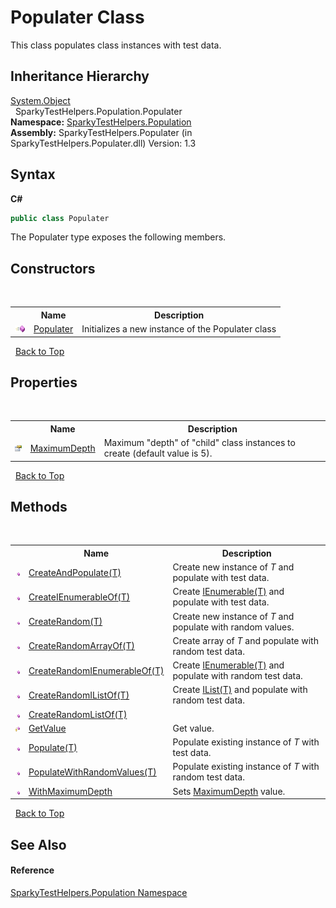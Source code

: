 # Populater Class
 

This class populates class instances with test data.


## Inheritance Hierarchy
<a href="http://msdn2.microsoft.com/en-us/library/e5kfa45b" target="_blank">System.Object</a><br />&nbsp;&nbsp;SparkyTestHelpers.Population.Populater<br />
**Namespace:**&nbsp;<a href="N_SparkyTestHelpers_Population.md">SparkyTestHelpers.Population</a><br />**Assembly:**&nbsp;SparkyTestHelpers.Populater (in SparkyTestHelpers.Populater.dll) Version: 1.3

## Syntax

**C#**<br />
``` C#
public class Populater
```

The Populater type exposes the following members.


## Constructors
&nbsp;<table><tr><th></th><th>Name</th><th>Description</th></tr><tr><td>![Public method](media/pubmethod.gif "Public method")</td><td><a href="M_SparkyTestHelpers_Population_Populater__ctor.md">Populater</a></td><td>
Initializes a new instance of the Populater class</td></tr></table>&nbsp;
<a href="#populater-class.md">Back to Top</a>

## Properties
&nbsp;<table><tr><th></th><th>Name</th><th>Description</th></tr><tr><td>![Public property](media/pubproperty.gif "Public property")</td><td><a href="P_SparkyTestHelpers_Population_Populater_MaximumDepth.md">MaximumDepth</a></td><td>
Maximum "depth" of "child" class instances to create (default value is 5).</td></tr></table>&nbsp;
<a href="#populater-class.md">Back to Top</a>

## Methods
&nbsp;<table><tr><th></th><th>Name</th><th>Description</th></tr><tr><td>![Public method](media/pubmethod.gif "Public method")</td><td><a href="M_SparkyTestHelpers_Population_Populater_CreateAndPopulate__1.md">CreateAndPopulate(T)</a></td><td>
Create new instance of *T* and populate with test data.</td></tr><tr><td>![Public method](media/pubmethod.gif "Public method")</td><td><a href="M_SparkyTestHelpers_Population_Populater_CreateIEnumerableOf__1.md">CreateIEnumerableOf(T)</a></td><td>
Create <a href="http://msdn2.microsoft.com/en-us/library/9eekhta0" target="_blank">IEnumerable(T)</a> and populate with test data.</td></tr><tr><td>![Public method](media/pubmethod.gif "Public method")</td><td><a href="M_SparkyTestHelpers_Population_Populater_CreateRandom__1.md">CreateRandom(T)</a></td><td>
Create new instance of *T* and populate with random values.</td></tr><tr><td>![Public method](media/pubmethod.gif "Public method")</td><td><a href="M_SparkyTestHelpers_Population_Populater_CreateRandomArrayOf__1.md">CreateRandomArrayOf(T)</a></td><td>
Create array of *T* and populate with random test data.</td></tr><tr><td>![Public method](media/pubmethod.gif "Public method")</td><td><a href="M_SparkyTestHelpers_Population_Populater_CreateRandomIEnumerableOf__1.md">CreateRandomIEnumerableOf(T)</a></td><td>
Create <a href="http://msdn2.microsoft.com/en-us/library/9eekhta0" target="_blank">IEnumerable(T)</a> and populate with random test data.</td></tr><tr><td>![Public method](media/pubmethod.gif "Public method")</td><td><a href="M_SparkyTestHelpers_Population_Populater_CreateRandomIListOf__1.md">CreateRandomIListOf(T)</a></td><td>
Create <a href="http://msdn2.microsoft.com/en-us/library/5y536ey6" target="_blank">IList(T)</a> and populate with random test data.</td></tr><tr><td>![Public method](media/pubmethod.gif "Public method")</td><td><a href="M_SparkyTestHelpers_Population_Populater_CreateRandomListOf__1.md">CreateRandomListOf(T)</a></td><td /></tr><tr><td>![Protected method](media/protmethod.gif "Protected method")</td><td><a href="M_SparkyTestHelpers_Population_Populater_GetValue.md">GetValue</a></td><td>
Get value.</td></tr><tr><td>![Public method](media/pubmethod.gif "Public method")</td><td><a href="M_SparkyTestHelpers_Population_Populater_Populate__1.md">Populate(T)</a></td><td>
Populate existing instance of *T* with test data.</td></tr><tr><td>![Public method](media/pubmethod.gif "Public method")</td><td><a href="M_SparkyTestHelpers_Population_Populater_PopulateWithRandomValues__1.md">PopulateWithRandomValues(T)</a></td><td>
Populate existing instance of *T* with random test data.</td></tr><tr><td>![Public method](media/pubmethod.gif "Public method")</td><td><a href="M_SparkyTestHelpers_Population_Populater_WithMaximumDepth.md">WithMaximumDepth</a></td><td>
Sets <a href="P_SparkyTestHelpers_Population_Populater_MaximumDepth.md">MaximumDepth</a> value.</td></tr></table>&nbsp;
<a href="#populater-class.md">Back to Top</a>

## See Also


#### Reference
<a href="N_SparkyTestHelpers_Population.md">SparkyTestHelpers.Population Namespace</a><br />
